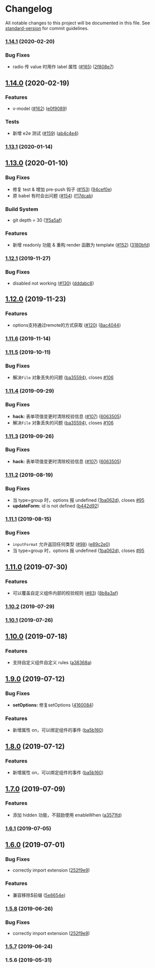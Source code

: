 # Changelog

All notable changes to this project will be documented in this file. See [standard-version](https://github.com/conventional-changelog/standard-version) for commit guidelines.

### [1.14.1](https://github.com/FEMessage/el-form-renderer/compare/v1.14.0...v1.14.1) (2020-02-20)


### Bug Fixes

* radio 传 value 时用作 label 属性 ([#165](https://github.com/FEMessage/el-form-renderer/issues/165)) ([2f808e7](https://github.com/FEMessage/el-form-renderer/commit/2f808e7))



## [1.14.0](https://github.com/FEMessage/el-form-renderer/compare/v1.13.1...v1.14.0) (2020-02-19)


### Features

* v-model ([#162](https://github.com/FEMessage/el-form-renderer/issues/162)) ([e0f9089](https://github.com/FEMessage/el-form-renderer/commit/e0f9089))


### Tests

* 新增 e2e 测试 ([#159](https://github.com/FEMessage/el-form-renderer/issues/159)) ([ab4c4e4](https://github.com/FEMessage/el-form-renderer/commit/ab4c4e4))



### [1.13.1](https://github.com/FEMessage/el-form-renderer/compare/v1.13.0...v1.13.1) (2020-01-14)



## [1.13.0](https://github.com/FEMessage/el-form-renderer/compare/v1.12.1...v1.13.0) (2020-01-10)


### Bug Fixes

* 修复 test & 增加 pre-push 钩子 ([#153](https://github.com/FEMessage/el-form-renderer/issues/153)) ([94cef0e](https://github.com/FEMessage/el-form-renderer/commit/94cef0e))
* 原 babel 有时会出问题 ([#154](https://github.com/FEMessage/el-form-renderer/issues/154)) ([f17dcab](https://github.com/FEMessage/el-form-renderer/commit/f17dcab))


### Build System

* git depth = 30 ([1f5a5af](https://github.com/FEMessage/el-form-renderer/commit/1f5a5af))


### Features

* 新增 readonly 功能 & 重构 render 函数为 template ([#152](https://github.com/FEMessage/el-form-renderer/issues/152)) ([3180bfd](https://github.com/FEMessage/el-form-renderer/commit/3180bfd))



### [1.12.1](https://github.com/FEMessage/el-form-renderer/compare/v1.12.0...v1.12.1) (2019-11-27)


### Bug Fixes

* disabled not working ([#130](https://github.com/FEMessage/el-form-renderer/issues/130)) ([dddabc8](https://github.com/FEMessage/el-form-renderer/commit/dddabc8))



## [1.12.0](https://github.com/FEMessage/el-form-renderer/compare/v1.11.6...v1.12.0) (2019-11-23)


### Features

* options支持通过remote的方式获取 ([#120](https://github.com/FEMessage/el-form-renderer/issues/120)) ([8ac4044](https://github.com/FEMessage/el-form-renderer/commit/8ac4044))



### [1.11.6](https://github.com/FEMessage/el-form-renderer/compare/v1.11.5...v1.11.6) (2019-11-14)



### [1.11.5](https://github.com/FEMessage/el-form-renderer/compare/v1.11.4...v1.11.5) (2019-10-11)


### Bug Fixes

* 解决`File` 对象丢失的问题 ([ba35594](https://github.com/FEMessage/el-form-renderer/commit/ba35594)), closes [#106](https://github.com/FEMessage/el-form-renderer/issues/106)



### [1.11.4](https://github.com/FEMessage/el-form-renderer/compare/v1.11.3...v1.11.4) (2019-09-29)


### Bug Fixes

* **hack:** 表单项值变更时清除校验信息 ([#107](https://github.com/FEMessage/el-form-renderer/issues/107)) ([6063505](https://github.com/FEMessage/el-form-renderer/commit/6063505))
* 解决`File` 对象丢失的问题 ([ba35594](https://github.com/FEMessage/el-form-renderer/commit/ba35594)), closes [#106](https://github.com/FEMessage/el-form-renderer/issues/106)



### [1.11.3](https://github.com/FEMessage/el-form-renderer/compare/v1.11.2...v1.11.3) (2019-09-26)


### Bug Fixes

* **hack:** 表单项值变更时清除校验信息 ([#107](https://github.com/FEMessage/el-form-renderer/issues/107)) ([6063505](https://github.com/FEMessage/el-form-renderer/commit/6063505))



### [1.11.2](https://github.com/FEMessage/el-form-renderer/compare/v1.11.1...v1.11.2) (2019-08-19)


### Bug Fixes

* 当 type=group 时，options 报 undefined ([1ba062d](https://github.com/FEMessage/el-form-renderer/commit/1ba062d)), closes [#95](https://github.com/FEMessage/el-form-renderer/issues/95)
* **updateForm:** id is not defined ([b442d92](https://github.com/FEMessage/el-form-renderer/commit/b442d92))



### [1.11.1](https://github.com/FEMessage/el-form-renderer/compare/v1.11.0...v1.11.1) (2019-08-15)


### Bug Fixes

* `inputFormat` 允许返回任何类型 ([#98](https://github.com/FEMessage/el-form-renderer/issues/98)) ([e89c2e0](https://github.com/FEMessage/el-form-renderer/commit/e89c2e0))
* 当 type=group 时，options 报 undefined ([1ba062d](https://github.com/FEMessage/el-form-renderer/commit/1ba062d)), closes [#95](https://github.com/FEMessage/el-form-renderer/issues/95)



## [1.11.0](https://github.com/FEMessage/el-form-renderer/compare/v1.10.2...v1.11.0) (2019-07-30)


### Features

* 可以覆盖自定义组件内部的校验规则 ([#83](https://github.com/FEMessage/el-form-renderer/issues/83)) ([8b8a3af](https://github.com/FEMessage/el-form-renderer/commit/8b8a3af))



### [1.10.2](https://github.com/FEMessage/el-form-renderer/compare/v1.10.1...v1.10.2) (2019-07-29)



### [1.10.1](https://github.com/FEMessage/el-form-renderer/compare/v1.10.0...v1.10.1) (2019-07-26)



## [1.10.0](https://github.com/FEMessage/el-form-renderer/compare/v1.9.0...v1.10.0) (2019-07-18)


### Features

* 支持自定义组件自定义 rules ([a38368a](https://github.com/FEMessage/el-form-renderer/commit/a38368a))



## [1.9.0](https://github.com/FEMessage/el-form-renderer/compare/v1.8.0...v1.9.0) (2019-07-12)


### Bug Fixes

* **setOptions:** 修复setOptions  ([4160084](https://github.com/FEMessage/el-form-renderer/commit/4160084))


### Features

* 新增属性 on，可以绑定组件的事件 ([ba5b160](https://github.com/FEMessage/el-form-renderer/commit/ba5b160))



## [1.8.0](https://github.com/FEMessage/el-form-renderer/compare/v1.7.0...v1.8.0) (2019-07-12)


### Features

* 新增属性 on，可以绑定组件的事件 ([ba5b160](https://github.com/FEMessage/el-form-renderer/commit/ba5b160))



## [1.7.0](https://github.com/FEMessage/el-form-renderer/compare/v1.6.1...v1.7.0) (2019-07-09)


### Features

* 添加 hidden 功能，不鼓励使用 enableWhen ([a3571fd](https://github.com/FEMessage/el-form-renderer/commit/a3571fd))



### [1.6.1](https://github.com/FEMessage/el-form-renderer/compare/v1.6.0...v1.6.1) (2019-07-05)



## [1.6.0](https://github.com/FEMessage/el-form-renderer/compare/v1.5.8...v1.6.0) (2019-07-01)


### Bug Fixes

* correctly import extension   ([252f9e9](https://github.com/FEMessage/el-form-renderer/commit/252f9e9))


### Features

* 兼容移除$前缀  ([5e8654e](https://github.com/FEMessage/el-form-renderer/commit/5e8654e))



### [1.5.8](https://github.com/FEMessage/el-form-renderer/compare/v1.5.7...v1.5.8) (2019-06-26)


### Bug Fixes

* correctly import extension   ([252f9e9](https://github.com/FEMessage/el-form-renderer/commit/252f9e9))



### [1.5.7](https://github.com/FEMessage/el-form-renderer/compare/v1.5.6...v1.5.7) (2019-06-24)



### 1.5.6 (2019-05-31)
